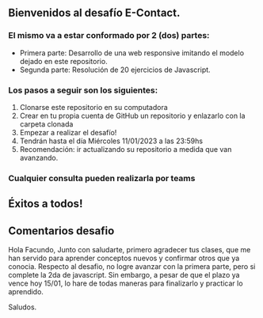 ## Bienvenidos al desafío E-Contact.
### El mismo va a estar conformado por 2 (dos) partes:
* Primera parte: Desarrollo de una web responsive imitando el modelo dejado en este repositorio.
* Segunda parte: Resolución de 20 ejercicios de Javascript.
### Los pasos a seguir son los siguientes:
1. Clonarse este repositorio en su computadora
2. Crear en tu propia cuenta de GitHub un repositorio y enlazarlo con la carpeta clonada
3. Empezar a realizar el desafío!
4. Tendrán hasta el día Miércoles 11/01/2023 a las 23:59hs
4. Recomendación: ir actualizando su repositorio a medida que van avanzando.
### Cualquier consulta pueden realizarla por teams

## Éxitos a todos!

## Comentarios desafio
Hola Facundo,
Junto con saludarte, primero agradecer tus clases, que me han servido para aprender conceptos nuevos y confirmar otros que ya conocia.
Respecto al desafio, no logre avanzar con la primera parte, pero si complete la 2da de javascript.
Sin embargo, a pesar de que el plazo ya vence hoy 15/01, lo hare de todas maneras para finalizarlo y practicar lo aprendido.

Saludos.
